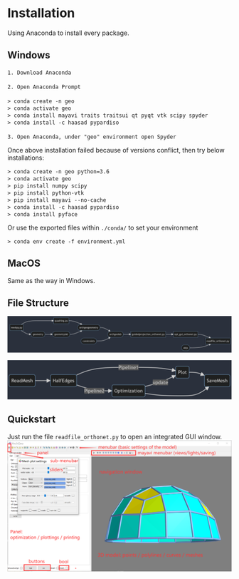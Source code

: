 # Installation

Using Anaconda to install every package.

## Windows

    1. Download Anaconda

    2. Open Anaconda Prompt

    > conda create -n geo 
    > conda activate geo
    > conda install mayavi traits traitsui qt pyqt vtk scipy spyder 
    > conda install -c haasad pypardiso

    3. Open Anaconda, under "geo" environment open Spyder



Once above installation failed because of versions conflict, then try below installations:

    > conda create -n geo python=3.6
    > conda activate geo
    > pip install numpy scipy
    > pip install python-vtk
    > pip install mayavi --no-cache
    > conda install -c haasad pypardiso
    > conda install pyface

  Or use the exported files within ```./conda/``` to set your environment

    > conda env create -f environment.yml


## MacOS

Same as the way in Windows.



## File Structure


![File](assets/files.png)

![File](assets/frame.png)


## Quickstart

Just run the file `readfile_orthonet.py` to open an integrated GUI window.
![File](../assets/mayavi.png)